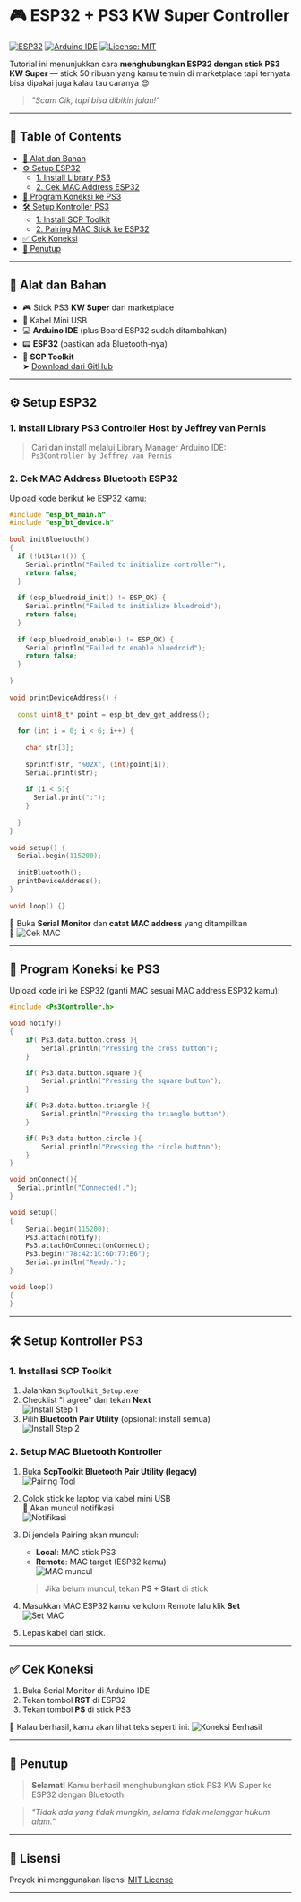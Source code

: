 # 🎮 ESP32 + PS3 KW Super Controller

[![ESP32](https://img.shields.io/badge/Board-ESP32-blue.svg)](https://www.espressif.com/en/products/socs/esp32)
[![Arduino IDE](https://img.shields.io/badge/IDE-Arduino-orange.svg)](https://www.arduino.cc/en/software)
[![License: MIT](https://img.shields.io/badge/license-MIT-green.svg)](LICENSE)

Tutorial ini menunjukkan cara **menghubungkan ESP32 dengan stick PS3 KW Super** — stick 50 ribuan yang kamu temuin di marketplace tapi ternyata bisa dipakai juga kalau tau caranya 😎

> _"Scam Cik, tapi bisa dibikin jalan!"_

---

## 🧭 Table of Contents

- [🧰 Alat dan Bahan](#-alat-dan-bahan)
- [⚙️ Setup ESP32](#️-setup-esp32)
  - [1. Install Library PS3](#1-install-library-ps3-controller-host-by-jeffrey-van-pernis)
  - [2. Cek MAC Address ESP32](#2-cek-mac-address-bluetooth-esp32)
- [🔌 Program Koneksi ke PS3](#-program-koneksi-ke-ps3)
- [🛠️ Setup Kontroller PS3](#️-setup-kontroller-ps3)
  - [1. Install SCP Toolkit](#1-installasi-scp-toolkit)
  - [2. Pairing MAC Stick ke ESP32](#2-setup-mac-bluetooth-kontroller)
- [✅ Cek Koneksi](#-cek-koneksi)
- [🏁 Penutup](#-penutup)

---

## 🧰 Alat dan Bahan

- 🎮 Stick PS3 **KW Super** dari marketplace
- 🔌 Kabel Mini USB
- 💻 **Arduino IDE** (plus Board ESP32 sudah ditambahkan)
- 📟 **ESP32** (pastikan ada Bluetooth-nya)
- 🧰 **SCP Toolkit**  
  ➤ [Download dari GitHub](https://github.com/nefarius/ScpToolkit/releases/tag/v1.7.277.16103-BETA)

---

## ⚙️ Setup ESP32

### 1. Install Library PS3 Controller Host by Jeffrey van Pernis

> Cari dan install melalui Library Manager Arduino IDE:  
> `Ps3Controller by Jeffrey van Pernis`

### 2. Cek MAC Address Bluetooth ESP32

Upload kode berikut ke ESP32 kamu:

```cpp
#include "esp_bt_main.h"
#include "esp_bt_device.h"
 
bool initBluetooth()
{
  if (!btStart()) {
    Serial.println("Failed to initialize controller");
    return false;
  }
 
  if (esp_bluedroid_init() != ESP_OK) {
    Serial.println("Failed to initialize bluedroid");
    return false;
  }
 
  if (esp_bluedroid_enable() != ESP_OK) {
    Serial.println("Failed to enable bluedroid");
    return false;
  }
 
}
 
void printDeviceAddress() {
 
  const uint8_t* point = esp_bt_dev_get_address();
 
  for (int i = 0; i < 6; i++) {
 
    char str[3];
 
    sprintf(str, "%02X", (int)point[i]);
    Serial.print(str);
 
    if (i < 5){
      Serial.print(":");
    }
 
  }
}
 
void setup() {
  Serial.begin(115200);
 
  initBluetooth();
  printDeviceAddress();
}
 
void loop() {}
```

📝 Buka **Serial Monitor** dan **catat MAC address** yang ditampilkan  
📸 ![Cek MAC](images/cek_mac.png)

---

## 🔌 Program Koneksi ke PS3

Upload kode ini ke ESP32 (ganti MAC sesuai MAC address ESP32 kamu):

```cpp
#include <Ps3Controller.h>

void notify()
{
    if( Ps3.data.button.cross ){
        Serial.println("Pressing the cross button");
    }

    if( Ps3.data.button.square ){
        Serial.println("Pressing the square button");
    }

    if( Ps3.data.button.triangle ){
        Serial.println("Pressing the triangle button");
    }

    if( Ps3.data.button.circle ){
        Serial.println("Pressing the circle button");
    }
}

void onConnect(){
  Serial.println("Connected!.");
}

void setup()
{
    Serial.begin(115200);
    Ps3.attach(notify);
    Ps3.attachOnConnect(onConnect);
    Ps3.begin("78:42:1C:6D:77:B6");
    Serial.println("Ready.");
}

void loop()
{
}

```

---

## 🛠️ Setup Kontroller PS3

### 1. Installasi SCP Toolkit

1. Jalankan `ScpToolkit_Setup.exe`
2. Checklist "I agree" dan tekan **Next**  
   ![Install Step 1](images/Install_1.png)
3. Pilih **Bluetooth Pair Utility** (opsional: install semua)  
   ![Install Step 2](images/Install_2.png)

### 2. Setup MAC Bluetooth Kontroller

1. Buka **ScpToolkit Bluetooth Pair Utility (legacy)**  
   ![Pairing Tool](images/tampilan_awal.png)

2. Colok stick ke laptop via kabel mini USB  
   💬 Akan muncul notifikasi  
   ![Notifikasi](images/notif.png)

3. Di jendela Pairing akan muncul:
   - **Local**: MAC stick PS3
   - **Remote**: MAC target (ESP32 kamu)  
   ![MAC muncul](images/mac_muncul.png)

   > Jika belum muncul, tekan **PS + Start** di stick

4. Masukkan MAC ESP32 kamu ke kolom Remote lalu klik **Set**  
   ![Set MAC](images/set_mac.png)

5. Lepas kabel dari stick.

---

## ✅ Cek Koneksi

1. Buka Serial Monitor di Arduino IDE
2. Tekan tombol **RST** di ESP32
3. Tekan tombol **PS** di stick PS3

🎉 Kalau berhasil, kamu akan lihat teks seperti ini:
![Koneksi Berhasil](images/koneksi_berhasil.png)

---

## 🏁 Penutup

> **Selamat!** Kamu berhasil menghubungkan stick PS3 KW Super ke ESP32 dengan Bluetooth.

> _"Tidak ada yang tidak mungkin, selama tidak melanggar hukum alam."_

---

## 🪪 Lisensi

Proyek ini menggunakan lisensi [MIT License](LICENSE)

---

```

